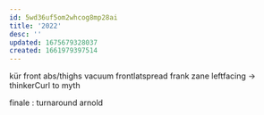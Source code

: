 ```yaml
---
id: 5wd36uf5om2whcog8mp28ai
title: '2022'
desc: ''
updated: 1675679328037
created: 1661979397514
---
```


kür
  front abs/thighs vacuum
  frontlatspread frank zane
  leftfacing -> thinkerCurl
   to myth

finale : turnaround arnold